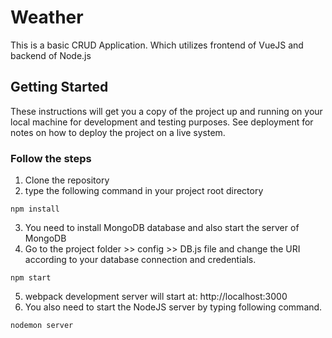 # Weather

This is a basic CRUD Application. Which utilizes frontend of VueJS and backend of Node.js

## Getting Started

These instructions will get you a copy of the project up and running on your local machine for development and testing purposes. See deployment for notes on how to deploy the project on a live system.

### Follow the steps

1) Clone the repository
2) type the following command in your project root directory

```
npm install
```
3) You need to install MongoDB database and also start the server of MongoDB
4) Go to the project folder >> config >> DB.js file and change the URI according to your database connection and credentials.

```
npm start
```
5) webpack development server will start at: http://localhost:3000
6) You also need to start the NodeJS server by typing following command.

```
nodemon server
```

